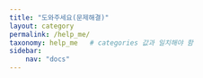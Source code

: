 ```yaml
---
title: "도와주세요(문제해결)"
layout: category
permalink: /help_me/
taxonomy: help_me   # categories 값과 일치해야 함
sidebar:
    nav: "docs"
---
```

 